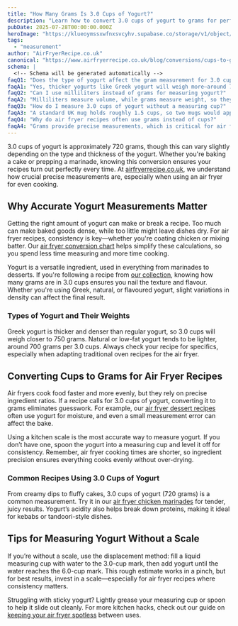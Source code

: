 ```yaml
---
title: "How Many Grams Is 3.0 Cups of Yogurt?"
description: "Learn how to convert 3.0 cups of yogurt to grams for perfect baking and cooking every time. Get precise measurements now!"
pubDate: 2025-07-28T00:00:00.000Z
heroImage: "https://klueoymssxwfnxsvcyhv.supabase.co/storage/v1/object/public/Shmucket/how-many-grams-is-3-cups-of-yogurt.webp"
tags:
  - "measurement"
author: "AirFryerRecipe.co.uk"
canonical: "https://www.airfryerrecipe.co.uk/blog/conversions/cups-to-grams/how-many-grams-is-3-cups-of-yogurt"
schema: |
  <!-- Schema will be generated automatically -->
faqQ1: "Does the type of yogurt affect the gram measurement for 3.0 cups?"
faqA1: "Yes, thicker yogurts like Greek yogurt will weigh more—around 750 grams for 3.0 cups—while regular or low-fat yogurt is closer to 700 grams. Always adjust based on your recipe’s requirements, especially for air fryer cooking where texture is key."
faqQ2: "Can I use milliliters instead of grams for measuring yogurt?"
faqA2: "Milliliters measure volume, while grams measure weight, so they aren’t interchangeable. For accuracy, stick to grams when possible. If a recipe lists milliliters, check if it provides a weight equivalent or use a conversion chart for yogurt specifically."
faqQ3: "How do I measure 3.0 cups of yogurt without a measuring cup?"
faqA3: "A standard UK mug holds roughly 1.5 cups, so two mugs would approximate 3.0 cups. For better precision, use a kitchen scale or the water displacement method mentioned earlier."
faqQ4: "Why do air fryer recipes often use grams instead of cups?"
faqA4: "Grams provide precise measurements, which is critical for air fryers’ fast, even cooking. Cups can vary based on how ingredients are packed, but grams ensure consistency, especially for baking or marinating. Always weigh ingredients like yogurt for best results."
---
```

<p>3.0 cups of yogurt is approximately 720 grams, though this can vary slightly depending on the type and thickness of the yogurt. Whether you're baking a cake or prepping a marinade, knowing this conversion ensures your recipes turn out perfectly every time. At <a href=https://www.airfryerrecipe.co.uk>airfryerrecipe.co.uk</a>, we understand how crucial precise measurements are, especially when using an air fryer for even cooking.</p>  

<h2>Why Accurate Yogurt Measurements Matter</h2>  
<p>Getting the right amount of yogurt can make or break a recipe. Too much can make baked goods dense, while too little might leave dishes dry. For air fryer recipes, consistency is key—whether you're coating chicken or mixing batter. Our <a href=https://www.airfryerrecipe.co.uk/air-fryer-conversion-chart>air fryer conversion chart</a> helps simplify these calculations, so you spend less time measuring and more time cooking.</p>  

<p>Yogurt is a versatile ingredient, used in everything from marinades to desserts. If you're following a recipe from <a href=https://www.airfryerrecipe.co.uk/recipes>our collection</a>, knowing how many grams are in 3.0 cups ensures you nail the texture and flavour. Whether you're using Greek, natural, or flavoured yogurt, slight variations in density can affect the final result.</p>  

<h3>Types of Yogurt and Their Weights</h3>  
<p>Greek yogurt is thicker and denser than regular yogurt, so 3.0 cups will weigh closer to 750 grams. Natural or low-fat yogurt tends to be lighter, around 700 grams per 3.0 cups. Always check your recipe for specifics, especially when adapting traditional oven recipes for the air fryer.</p>  

<h2>Converting Cups to Grams for Air Fryer Recipes</h2>  
<p>Air fryers cook food faster and more evenly, but they rely on precise ingredient ratios. If a recipe calls for 3.0 cups of yogurt, converting it to grams eliminates guesswork. For example, our <a href=https://www.airfryerrecipe.co.uk/recipe-category/dessert>air fryer dessert recipes</a> often use yogurt for moisture, and even a small measurement error can affect the bake.</p>  

<p>Using a kitchen scale is the most accurate way to measure yogurt. If you don’t have one, spoon the yogurt into a measuring cup and level it off for consistency. Remember, air fryer cooking times are shorter, so ingredient precision ensures everything cooks evenly without over-drying.</p>  

<h3>Common Recipes Using 3.0 Cups of Yogurt</h3>  
<p>From creamy dips to fluffy cakes, 3.0 cups of yogurt (720 grams) is a common measurement. Try it in our <a href=https://www.airfryerrecipe.co.uk/recipe-category/chicken>air fryer chicken marinades</a> for tender, juicy results. Yogurt’s acidity also helps break down proteins, making it ideal for kebabs or tandoori-style dishes.</p>  

<h2>Tips for Measuring Yogurt Without a Scale</h2>  
<p>If you’re without a scale, use the displacement method: fill a liquid measuring cup with water to the 3.0-cup mark, then add yogurt until the water reaches the 6.0-cup mark. This rough estimate works in a pinch, but for best results, invest in a scale—especially for air fryer recipes where consistency matters.</p>  

<p>Struggling with sticky yogurt? Lightly grease your measuring cup or spoon to help it slide out cleanly. For more kitchen hacks, check out our guide on <a href=https://www.airfryerrecipe.co.uk/air-fryer-cleaner>keeping your air fryer spotless</a> between uses.</p>
